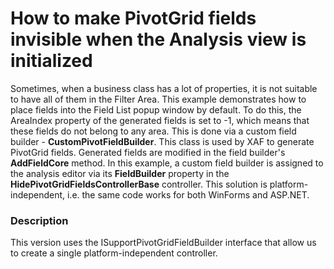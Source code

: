 # How to make PivotGrid fields invisible when the Analysis view is initialized


<p>Sometimes, when a business class has a lot of properties, it is not suitable to have all of them in the Filter Area. This example demonstrates how to place fields into the Field List popup window by default. To do this, the AreaIndex property of the generated fields is set to -1, which means that these fields do not belong to any area. This is done via a custom field builder - <strong>CustomPivotFieldBuilder</strong>. This class is used by XAF to generate PivotGrid fields. Generated fields are modified in the field builder's <strong>AddFieldCore</strong> method. In this example, a custom field builder is assigned to the analysis editor via its <strong>FieldBuilder</strong> property in the <strong>HidePivotGridFieldsControllerBase</strong> controller. This solution is platform-independent, i.e. the same code works for both WinForms and ASP.NET.</p>


<h3>Description</h3>

<p>This version uses the ISupportPivotGridFieldBuilder interface that allow us to create a single platform-independent controller.</p>

<br/>


